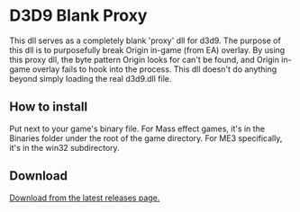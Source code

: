 # D3D9 Blank Proxy
This dll serves as a completely blank 'proxy' dll for d3d9. The purpose of this dll is to purposefully break Origin in-game (from EA) overlay. By using this proxy dll, the byte pattern Origin looks for can't be found, and Origin in-game overlay fails to hook into the process. This dll doesn't do anything beyond simply loading the real d3d9.dll file.

## How to install
Put next to your game's binary file. For Mass effect games, it's in the Binaries folder under the root of the game directory. For ME3 specifically, it's in the win32 subdirectory.

## Download
[Download from the latest releases page.](https://github.com/ME3Tweaks/d3d9-blank-proxy/releases)
